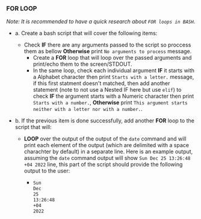 ### FOR LOOP
*Note: It is recommended to have a quick research about `FOR loops in BASH`.*

* a. Create a bash script that will cover the following items:
  * Check **IF** there are any arguments passed to the script so proccess them as bellow **Otherwise** print `No arguments to process` message.
    * Create a **FOR** loop that will loop over the passed arguments and print/echo them to the screen/STDOUT.
    * In the same loop, check each individual argument **IF** it starts with a Alphabet character then print `Starts with a letter.` message, if this first statment doesn't matched, then add another statement (note to not use a Nested IF here but use `elif`) to check **IF** the argument starts with a Numeric character then print `Starts with a number.`, **Otherwise** print `This argument starts neither with a letter nor with a number.`.

* b. If the previous item is done successfully, add another **FOR** loop to the script that will:
  * **LOOP** over the output of the output of the `date` command and will print each element of the output (which are delimited with a space charachter by default) in a separate line. Here is an example output, assuming the `date` command output will show `Sun Dec 25 13:26:48 +04 2022` line, this part of the script should provide the following output to the user:
    * ```bash
      Sun
      Dec
      25
      13:26:48
      +04
      2022
      ```

